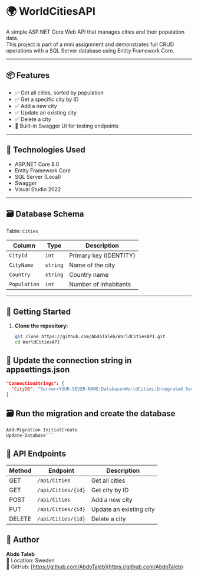 ﻿# 🌍 WorldCitiesAPI

A simple ASP.NET Core Web API that manages cities and their population data.  
This project is part of a mini assignment and demonstrates full CRUD operations with a SQL Server database using Entity Framework Core.

---

## 📦 Features

- ✅ Get all cities, sorted by population
- ✅ Get a specific city by ID
- ✅ Add a new city
- ✅ Update an existing city
- ✅ Delete a city
- 🧪 Built-in Swagger UI for testing endpoints

---

## 🧱 Technologies Used

- ASP.NET Core 8.0
- Entity Framework Core
- SQL Server (Local)
- Swagger 
- Visual Studio 2022

---

## 🗃️ Database Schema

Table: `Cities`

| Column      | Type     | Description              |
|-------------|----------|--------------------------|
| `CityId`    | `int`    | Primary key (IDENTITY)   |
| `CityName`  | `string` | Name of the city         |
| `Country`   | `string` | Country name             |
| `Population`| `int`    | Number of inhabitants    |

---

## 🚀 Getting Started

1. **Clone the repository:**

   ```bash
   git clone https://github.com/AbdoTaleb/WorldCitiesAPI.git
   cd WorldCitiesAPI

## 🔧 Update the connection string in appsettings.json

```json
"ConnectionStrings": {
  "CityDB": "Server=YOUR-SEVER-NAME;Database=WorldCities;Integrated Security=True;Encrypt=True;TrustServerCertificate=True;"
}
```



## 🗃️ Run the migration and create the database
```bash
Add-Migration InitialCreate
Update-Database```
```
## 🔁 API Endpoints

| Method | Endpoint            | Description              |
|--------|---------------------|--------------------------|
| GET    | `/api/Cities`       | Get all cities           |
| GET    | `/api/Cities/{id}`  | Get city by ID           |
| POST   | `/api/Cities`       | Add a new city           |
| PUT    | `/api/Cities/{id}`  | Update an existing city  |
| DELETE | `/api/Cities/{id}`  | Delete a city            |


## 👤 Author

**Abdo Taleb**  
📍 Location: Sweden  
🔗 GitHub: [https://github.com/AbdoTaleb](https://github.com/AbdoTaleb)


